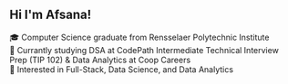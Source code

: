 ## Hi I'm Afsana!

<!--
**afsanab/afsanab** is a ✨ _special_ ✨ repository because its `README.md` (this file) appears on your GitHub profile.

Here are some ideas to get you started:

- 🔭 I’m currently working on 
- 🌱 I’m currently learning ...
- 👯 I’m looking to collaborate on ...
- 🤔 I’m looking for help with ...
- 💬 Ask me about ...
- 📫 How to reach me: ...
- 😄 Pronouns: ...
- ⚡ Fun fact: ...
-->

:mortar_board: Computer Science graduate from Rensselaer Polytechnic Institute <br />
:open_book: Currantly studying DSA at CodePath Intermediate Technical Interview Prep (TIP 102) & Data Analytics at Coop Careers <br />
:briefcase: Interested in Full-Stack, Data Science, and Data Analytics


<!-- https://github.com/ikatyang/emoji-cheat-sheet/blob/master/README.md#objects
-->

